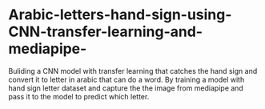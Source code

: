 # Arabic-letters-hand-sign-using-CNN-transfer-learning-and-mediapipe-
Buliding a CNN model with transfer learning that catches the hand sign and convert it to letter in arabic that can do a word. By training a model with hand sign letter dataset and capture the the image from mediapipe and pass it to the model to predict which letter.
